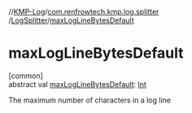 //[KMP-Log](../../../index.md)/[com.renfrowtech.kmp.log.splitter](../index.md)
/[LogSplitter](index.md)/[maxLogLineBytesDefault](max-log-line-bytes-default.md)

# maxLogLineBytesDefault

[common]\
abstract
val [maxLogLineBytesDefault](max-log-line-bytes-default.md): [Int](https://kotlinlang.org/api/latest/jvm/stdlib/kotlin/-int/index.html)

The maximum number of characters in a log line
